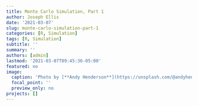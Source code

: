 ```yaml
---
title: Monte Carlo Simulation, Part 1
author: Joseph Ellis
date: '2021-03-07'
slug: monte-carlo-simulation-part-1
categories: [R, Simulation]
tags: [R, Simulation]
subtitle: ''
summary: ''
authors: [admin]
lastmod: '2021-03-07T09:45:36-05:00'
featured: no
image:
  caption: 'Photo by [**Andy Henderson**](https://unsplash.com/@andyhenderson) on [**Unsplash**](https://unsplash.com/)'
  focal_point: ''
  preview_only: no
projects: []
---
```

